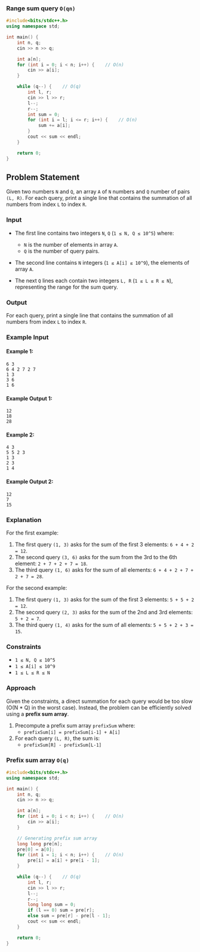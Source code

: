 ### Range sum query  `O(qn)`
```C++
#include<bits/stdc++.h>
using namespace std;

int main() {
    int n, q;
    cin >> n >> q;

    int a[n];
    for (int i = 0; i < n; i++) {    // O(n)
        cin >> a[i];
    }

    while (q--) {    // O(q)
        int l, r;
        cin >> l >> r;
        l--;
        r--;
        int sum = 0;
        for (int i = l; i <= r; i++) {    // O(n)
            sum += a[i];
        }
        cout << sum << endl;
    }

    return 0;
}
```

## Problem Statement
Given two numbers `N` and `Q`, an array `A` of `N` numbers and `Q` number of pairs `(L, R)`. For each query, print a single line that contains the summation of all numbers from index `L` to index `R`.

### Input
- The first line contains two integers `N`, `Q` (`1 ≤ N, Q ≤ 10^5`) where:
  - `N` is the number of elements in array `A`.
  - `Q` is the number of query pairs.
  
- The second line contains `N` integers (`1 ≤ A[i] ≤ 10^9`), the elements of array `A`.

- The next `Q` lines each contain two integers `L, R` (`1 ≤ L ≤ R ≤ N`), representing the range for the sum query.

### Output
For each query, print a single line that contains the summation of all numbers from index `L` to index `R`.

### Example Input
#### Example 1:
```
6 3
6 4 2 7 2 7
1 3
3 6
1 6
```
#### Example Output 1:
```
12
18
28
```

#### Example 2:
```
4 3
5 5 2 3
1 3
2 3
1 4
```
#### Example Output 2:
```
12
7
15
```

### Explanation
For the first example:

1. The first query `(1, 3)` asks for the sum of the first 3 elements: `6 + 4 + 2 = 12`.
2. The second query `(3, 6)` asks for the sum from the 3rd to the 6th element: `2 + 7 + 2 + 7 = 18`.
3. The third query `(1, 6)` asks for the sum of all elements: `6 + 4 + 2 + 7 + 2 + 7 = 28`.

For the second example:

1. The first query `(1, 3)` asks for the sum of the first 3 elements: `5 + 5 + 2 = 12`.
2. The second query `(2, 3)` asks for the sum of the 2nd and 3rd elements: `5 + 2 = 7`.
3. The third query `(1, 4)` asks for the sum of all elements: `5 + 5 + 2 + 3 = 15`.

### Constraints
- `1 ≤ N, Q ≤ 10^5`
- `1 ≤ A[i] ≤ 10^9`
- `1 ≤ L ≤ R ≤ N`

### Approach
Given the constraints, a direct summation for each query would be too slow (O(N * Q) in the worst case). Instead, the problem can be efficiently solved using a **prefix sum array**.

1. Precompute a prefix sum array `prefixSum` where:
   - `prefixSum[i] = prefixSum[i-1] + A[i]`
2. For each query `(L, R)`, the sum is:
   - `prefixSum[R] - prefixSum[L-1]`


### Prefix sum array `O(q)`
```C++
#include<bits/stdc++.h>
using namespace std;

int main() {
    int n, q;
    cin >> n >> q;

    int a[n];
    for (int i = 0; i < n; i++) {    // O(n)
        cin >> a[i];
    }

    // Generating prefix sum array
    long long pre[n];
    pre[0] = a[0];
    for (int i = 1; i < n; i++) {    // O(n)
        pre[i] = a[i] + pre[i - 1];
    }

    while (q--) {    // O(q)
        int l, r;
        cin >> l >> r;
        l--;
        r--;
        long long sum = 0;
        if (l == 0) sum = pre[r];
        else sum = pre[r] - pre[l - 1];
        cout << sum << endl;
    }

    return 0;
}
```
